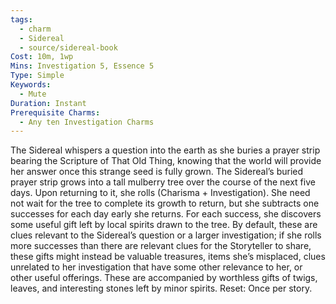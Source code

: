 ```yaml
---
tags:
  - charm
  - Sidereal
  - source/sidereal-book
Cost: 10m, 1wp
Mins: Investigation 5, Essence 5
Type: Simple
Keywords:
  - Mute
Duration: Instant
Prerequisite Charms:
  - Any ten Investigation Charms
---
```

The Sidereal whispers a question into the earth as she buries a prayer strip bearing the Scripture of That Old Thing, knowing that the world will provide her answer once this strange seed is fully grown. The Sidereal’s buried prayer strip grows into a tall mulberry tree over the course of the next five days. Upon returning to it, she rolls (Charisma + Investigation). She need not wait for the tree to complete its growth to return, but she subtracts one successes for each day early she returns. For each success, she discovers some useful gift left by local spirits drawn to the tree. By default, these are clues relevant to the Sidereal’s question or a larger investigation; if she rolls more successes than there are relevant clues for the Storyteller to share, these gifts might instead be valuable treasures, items she’s misplaced, clues unrelated to her investigation that have some other relevance to her, or other useful offerings. These are accompanied by worthless gifts of twigs, leaves, and interesting stones left by minor spirits. Reset: Once per story. 
